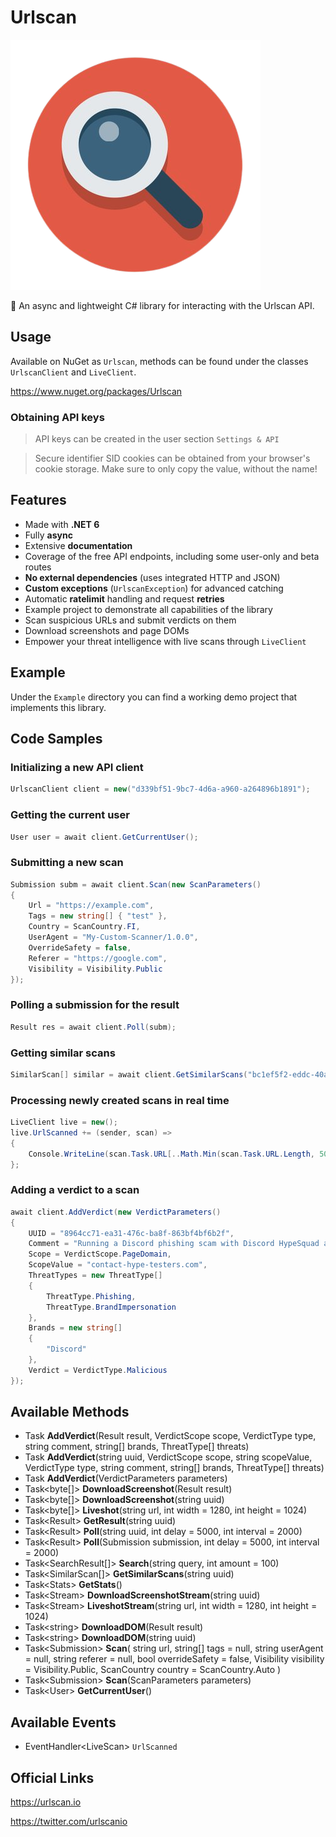 # Urlscan

![](https://raw.githubusercontent.com/actually-akac/Urlscan/master/Urlscan/icon.png)

🔎 An async and lightweight C# library for interacting with the Urlscan API.

## Usage
Available on NuGet as `Urlscan`, methods can be found under the classes `UrlscanClient` and `LiveClient`.

https://www.nuget.org/packages/Urlscan

### Obtaining API keys
> API keys can be created in the user section `Settings & API`

> Secure identifier SID cookies can be obtained from your browser's cookie storage. Make sure to only copy the value, without the name! 

## Features
- Made with **.NET 6**
- Fully **async**
- Extensive **documentation**
- Coverage of the free API endpoints, including some user-only and beta routes  
- **No external dependencies** (uses integrated HTTP and JSON)
- **Custom exceptions** (`UrlscanException`) for advanced catching
- Automatic **ratelimit** handling and request **retries**
- Example project to demonstrate all capabilities of the library
- Scan suspicious URLs and submit verdicts on them
- Download screenshots and page DOMs
- Empower your threat intelligence with live scans through `LiveClient`

## Example
Under the `Example` directory you can find a working demo project that implements this library.

## Code Samples

### Initializing a new API client
```csharp
UrlscanClient client = new("d339bf51-9bc7-4d6a-a960-a264896b1891");
```

### Getting the current user
```csharp
User user = await client.GetCurrentUser();
```

### Submitting a new scan
```csharp
Submission subm = await client.Scan(new ScanParameters()
{
    Url = "https://example.com",
    Tags = new string[] { "test" },
    Country = ScanCountry.FI,
    UserAgent = "My-Custom-Scanner/1.0.0",
    OverrideSafety = false,
    Referer = "https://google.com",
    Visibility = Visibility.Public
});
```

### Polling a submission for the result
```csharp
Result res = await client.Poll(subm);
```

### Getting similar scans
```csharp
SimilarScan[] similar = await client.GetSimilarScans("bc1ef5f2-eddc-40ae-86c9-fb5894b5d1f2");
```

### Processing newly created scans in real time
```csharp
LiveClient live = new();
live.UrlScanned += (sender, scan) =>
{
    Console.WriteLine(scan.Task.URL[..Math.Min(scan.Task.URL.Length, 50)]);
};
```

### Adding a verdict to a scan
```csharp
await client.AddVerdict(new VerdictParameters()
{
    UUID = "8964cc71-ea31-476c-ba8f-863bf4bf6b2f",
    Comment = "Running a Discord phishing scam with Discord HypeSquad as their target.",
    Scope = VerdictScope.PageDomain,
    ScopeValue = "contact-hype-testers.com",
    ThreatTypes = new ThreatType[]
    {
        ThreatType.Phishing,
        ThreatType.BrandImpersonation
    },
    Brands = new string[]
    {
        "Discord"
    },
    Verdict = VerdictType.Malicious
});
```

## Available Methods
- Task **AddVerdict**(Result result, VerdictScope scope, VerdictType type, string comment, string[] brands, ThreatType[] threats)
- Task **AddVerdict**(string uuid, VerdictScope scope, string scopeValue, VerdictType type, string comment, string[] brands, ThreatType[] threats)
- Task **AddVerdict**(VerdictParameters parameters)
- Task\<byte[]> **DownloadScreenshot**(Result result)
- Task\<byte[]> **DownloadScreenshot**(string uuid)
- Task\<byte[]> **Liveshot**(string url, int width = 1280, int height = 1024)
- Task\<Result> **GetResult**(string uuid)
- Task\<Result> **Poll**(string uuid, int delay = 5000, int interval = 2000)
- Task\<Result> **Poll**(Submission submission, int delay = 5000, int interval = 2000)
- Task\<SearchResult[]> **Search**(string query, int amount = 100)
- Task\<SimilarScan[]> **GetSimilarScans**(string uuid)
- Task\<Stats> **GetStats**()
- Task\<Stream> **DownloadScreenshotStream**(string uuid)
- Task\<Stream> **LiveshotStream**(string url, int width = 1280, int height = 1024)
- Task\<string> **DownloadDOM**(Result result)
- Task\<string> **DownloadDOM**(string uuid)
- Task\<Submission> **Scan**( string url, string[] tags = null, string userAgent = null, string referer = null, bool overrideSafety = false, Visibility visibility = Visibility.Public, ScanCountry country = ScanCountry.Auto )
- Task\<Submission> **Scan**(ScanParameters parameters)
- Task\<User> **GetCurrentUser**()

## Available Events
- EventHandler\<LiveScan> `UrlScanned`

## Official Links
https://urlscan.io

https://twitter.com/urlscanio